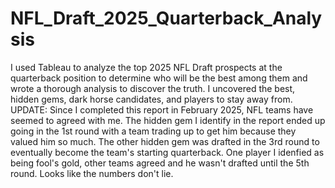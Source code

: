 # NFL_Draft_2025_Quarterback_Analysis
I used Tableau to analyze the top 2025 NFL Draft prospects at the quarterback position to determine who will be the best among them and wrote a thorough analysis to discover the truth. I uncovered the best, hidden gems, dark horse candidates, and players to stay away from. UPDATE: Since I completed this report in February 2025, NFL teams have seemed to agreed with me. The hidden gem I identify in the report ended up going in the 1st round with a team trading up to get him because they valued him so much. The other hidden gem was drafted in the 3rd round to eventually become the team's starting quarterback. One player I idenfied as being fool's gold, other teams agreed and he wasn't drafted until the 5th round. Looks like the numbers don't lie.
